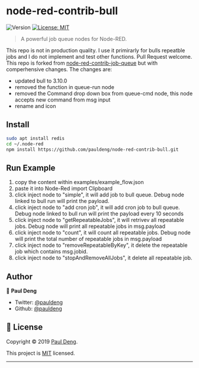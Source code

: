 # node-red-contrib-bull

![Version](https://img.shields.io/badge/version-0.0.1-blue.svg?cacheSeconds=2592000)
[![License: MIT](https://img.shields.io/badge/License-MIT-yellow.svg)](https://github.com/pauldeng/node-red-contrib-bull/blob/master/LICENSE)

> A powerful job queue nodes for Node-RED.

This repo is not in production quality. I use it primirarly for bulls repeatble jobs and I do not implement and test other functions. Pull Request welcome.  
This repo is forked from [node-red-contrib-job-queue](https://github.com/cuongquay/node-red-contrib-job-queue) but with comperhensive changes. The changes are:

- updated bull to 3.10.0
- removed the function in queue-run node
- removed the Command drop down box from queue-cmd node, this node accepts new command from msg input
- rename and icon

## Install

```sh
sudo apt install redis
cd ~/.node-red
npm install https://github.com/pauldeng/node-red-contrib-bull.git
```

## Run Example

1. copy the content within examples/example_flow.json
2. paste it into Node-Red import Clipboard
3. click inject node to "simple", it will add job to bull queue. Debug node linked to bull run will print the payload.
4. click inject node to "add cron job", it will add cron job to bull queue. Debug node linked to bull run will print the payload every 10 seconds
5. click inject node to "getRepeatableJobs", it will retrivev all repeatable jobs. Debug node will print all repeatable jobs in msg.payload
6. click inject node to "count", it will count all repeatable jobs. Debug node will print the total number of repeatable jobs in msg.payload
7. click inject node to "removeRepeatableByKey", it delete the repeatable job which contains msg.jobid.
8. click inject node to "stopAndRemoveAllJobs", it delete all repeatable job.

## Author

👤 **Paul Deng**

- Twitter: [@pauldeng](https://twitter.com/pauldeng)
- Github: [@pauldeng](https://github.com/pauldeng)

## 📝 License

Copyright © 2019 [Paul Deng](https://github.com/pauldeng).

This project is [MIT](https://github.com/pauldeng/node-red-contrib-bull/blob/master/LICENSE) licensed.

---
